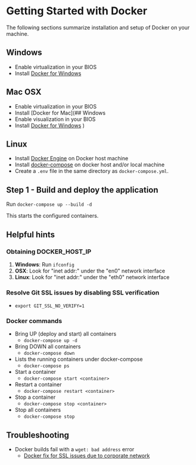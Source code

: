 
# Getting Started with Docker
The following sections summarize installation and setup of Docker on your machine.
## Windows
- Enable virtualization in your BIOS
- Install [Docker for Windows](https://store.docker.com/editions/community/docker-ce-desktop-windows)
## Mac OSX
- Enable virtualization in your BIOS
- Install [Docker for Mac](## Windows
- Enable visualization in your BIOS
- Install [Docker for Windows](https://store.docker.com/editions/community/docker-ce-desktop-windows)
)
## Linux
- Install [Docker Engine](https://store.docker.com/search?type=edition&offering=community&operating_system=linux) on Docker host machine
- Install [docker-compose](https://docs.docker.com/compose/install/) on docker host and/or local machine
- Create a ```.env``` file in the same directory as ```docker-compose.yml```. 

## Step 1 - Build and deploy the application
Run ```docker-compose up --build -d```

This starts the configured containers.

## Helpful hints

 ### Obtaining DOCKER_HOST_IP
1. **Windows**: Run `ifconfig`
2. **OSX**: Look for "inet addr:" under the "en0" network interface
3. **Linux**: Look for "inet addr:" under the "eth0" network interface
  
 ### Resolve Git SSL issues by disabling SSL verification
   - `export GIT_SSL_NO_VERIFY=1`
 ### Docker commands
 - Bring UP (deploy and start) all containers 
   - `docker-compose up -d`
 - Bring DOWN all containers 
   - `docker-compose down`
 - Lists the running containers under docker-compose
   - `docker-compose ps`
 - Start a container
   - `docker-compose start <container>`
 - Restart a container
   - `docker-compose restart <container>`
 - Stop a container
   - `docker-compose stop <container>`
 - Stop all containers
   - `docker-compose stop`

## Troubleshooting

- Docker builds fail with a `wget: bad address` error
   - [Docker fix for SSL issues due to corporate network](https://github.com/usdot-jpo-ode/jpo-ode/wiki/Docker-fix-for-SSL-issues-due-to-corporate-network)
